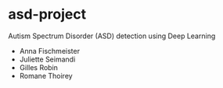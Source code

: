 # asd-project

Autism Spectrum Disorder (ASD) detection using Deep Learning

- Anna Fischmeister 
- Juliette Seimandi
- Gilles Robin
- Romane Thoirey

